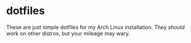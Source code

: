# dotfiles
These are just simple dotfiles for my Arch Linux installation.
They *should* work on other distros, but your mileage may wary.
